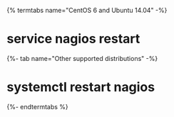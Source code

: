 {% termtabs name="CentOS 6 and Ubuntu 14.04" -%}
# service nagios restart
{%- tab name="Other supported distributions" -%}
# systemctl restart nagios
{%- endtermtabs %}
